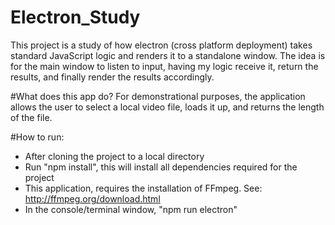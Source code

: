 # Electron_Study

This project is a study of how electron (cross platform deployment) takes standard JavaScript logic and renders it to a standalone window.
The idea is for the main window to listen to input, having my logic receive it, return the results, and finally render the results accordingly.

#What does this app do?
For demonstrational purposes, the application allows the user to select a local video file, loads it up, and returns the length of the file.

#How to run:
- After cloning the project to a local directory
- Run "npm install", this will install all dependencies required for the project
- This application, requires the installation of FFmpeg. See: http://ffmpeg.org/download.html
- In the console/terminal window, "npm run electron"
